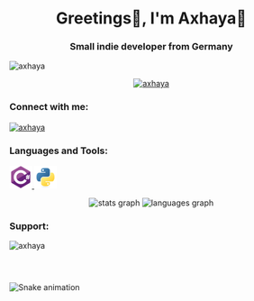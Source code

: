 <h1 align="center">Greetings👋, I'm Axhaya💜</h1>
<h3 align="center">Small indie developer from Germany</h3>

<p align="left"> <img src="https://komarev.com/ghpvc/?username=axhaya&label=Profile%20views&color=0e75b6&style=flat" alt="axhaya" /> </p>

<p align="center"> <a href="https://github.com/ryo-ma/github-profile-trophy"><img src="https://github-profile-trophy.vercel.app/?username=axhaya" alt="axhaya" /></a> </p>

<h3 align="left">Connect with me:</h3>
<p align="left">
<a href="https://www.leetcode.com/axhaya" target="blank"><img align="center" src="https://raw.githubusercontent.com/rahuldkjain/github-profile-readme-generator/master/src/images/icons/Social/leet-code.svg" alt="axhaya" height="30" width="40" /></a>
</p>

<h3 align="left">Languages and Tools:</h3>
<p align="left"> <a href="https://www.w3schools.com/cs/" target="_blank" rel="noreferrer"> <img src="https://raw.githubusercontent.com/devicons/devicon/master/icons/csharp/csharp-original.svg" alt="csharp" width="40" height="40"/> </a> <a href="https://www.python.org" target="_blank" rel="noreferrer"> <img src="https://raw.githubusercontent.com/devicons/devicon/master/icons/python/python-original.svg" alt="python" width="40" height="40"/> </a> </p>



<div align="center">
  <img src="https://github-readme-stats.vercel.app/api?username=axhaya&hide_title=false&hide_rank=false&show_icons=true&include_all_commits=true&count_private=true&disable_animations=false&theme=dracula&locale=en&hide_border=false" height="150" alt="stats graph"  />
  <img src="https://github-readme-stats.vercel.app/api/top-langs?username=axhaya&locale=en&hide_title=false&layout=compact&card_width=320&langs_count=5&theme=dracula&hide_border=false" height="150" alt="languages graph"  />
</div>


<h3 align="left">Support:</h3>
<p><a href="https://ko-fi.com/axhaya"> <img align="left" src="https://cdn.ko-fi.com/cdn/kofi3.png?v=3" height="50" width="210" alt="axhaya" /></a></p><br><br>

###

<br clear="both">

<img src="https://raw.githubusercontent.com/maurodesouza/maurodesouza/output/snake.svg" alt="Snake animation" />

###
